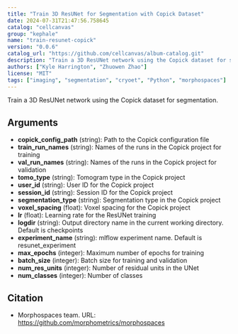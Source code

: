 ```yaml
---
title: "Train 3D ResUNet for Segmentation with Copick Dataset"
date: 2024-07-31T21:47:56.758645
catalog: "cellcanvas"
group: "kephale"
name: "train-resunet-copick"
version: "0.0.6"
catalog_url: "https://github.com/cellcanvas/album-catalog.git"
description: "Train a 3D ResUNet network using the Copick dataset for segmentation."
authors: ["Kyle Harrington", "Zhuowen Zhao"]
license: "MIT"
tags: ["imaging", "segmentation", "cryoet", "Python", "morphospaces"]
---
```


Train a 3D ResUNet network using the Copick dataset for segmentation.

## Arguments

- **copick_config_path** (string): Path to the Copick configuration file
- **train_run_names** (string): Names of the runs in the Copick project for training
- **val_run_names** (string): Names of the runs in the Copick project for validation
- **tomo_type** (string): Tomogram type in the Copick project
- **user_id** (string): User ID for the Copick project
- **session_id** (string): Session ID for the Copick project
- **segmentation_type** (string): Segmentation type in the Copick project
- **voxel_spacing** (float): Voxel spacing for the Copick project
- **lr** (float): Learning rate for the ResUNet training
- **logdir** (string): Output directory name in the current working directory. Default is checkpoints
- **experiment_name** (string): mlflow experiment name. Default is resunet_experiment
- **max_epochs** (integer): Maximum number of epochs for training
- **batch_size** (integer): Batch size for training and validation
- **num_res_units** (integer): Number of residual units in the UNet
- **num_classes** (integer): Number of classes

## Citation

- Morphospaces team.
  URL: https://github.com/morphometrics/morphospaces

